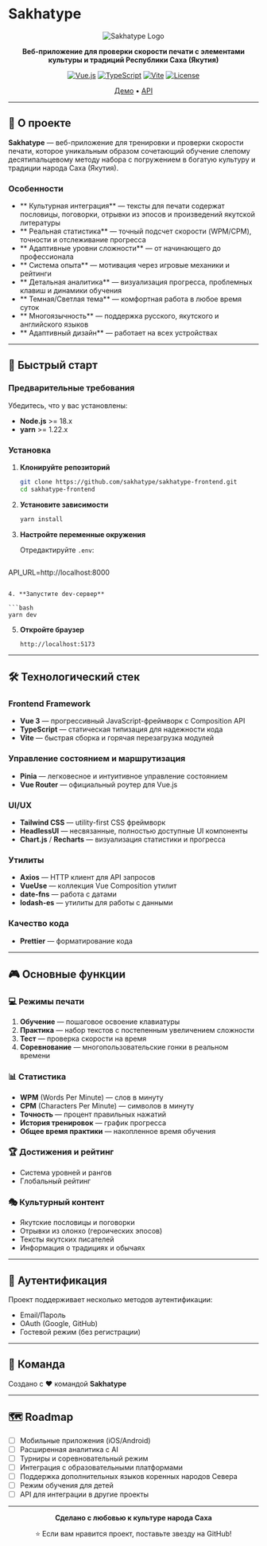 # Sakhatype

<div align="center">

![Sakhatype Logo](https://img.shields.io/badge/Sakhatype-Культура%20через%20печать-blue?style=for-the-badge)

**Веб-приложение для проверки скорости печати с элементами культуры и традиций Республики Саха (Якутия)**

[![Vue.js](https://img.shields.io/badge/Vue.js-3.x-4FC08D?style=flat-square&logo=vue.js&logoColor=white)](https://vuejs.org/)
[![TypeScript](https://img.shields.io/badge/TypeScript-5.x-3178C6?style=flat-square&logo=typescript&logoColor=white)](https://www.typescriptlang.org/)
[![Vite](https://img.shields.io/badge/Vite-5.x-646CFF?style=flat-square&logo=vite&logoColor=white)](https://vitejs.dev/)
[![License](https://img.shields.io/badge/license-MIT-green?style=flat-square)](LICENSE)

[Демо](https://sakhatype.vercel.app) • [API](https://github.com/sakhatype/sakhatype-backend)

</div>

---

## 📖 О проекте

**Sakhatype** — веб-приложение для тренировки и проверки скорости печати, которое уникальным образом сочетающий обучение слепому десятипальцевому методу набора с погружением в богатую культуру и традиции народа Саха (Якутия).

### Особенности

- ** Культурная интеграция** — тексты для печати содержат пословицы, поговорки, отрывки из эпосов и произведений якутской литературы
- ** Реальная статистика** — точный подсчет скорости (WPM/CPM), точности и отслеживание прогресса
- ** Адаптивные уровни сложности** — от начинающего до профессионала
- ** Система опыта** — мотивация через игровые механики и рейтинги
- ** Детальная аналитика** — визуализация прогресса, проблемных клавиш и динамики обучения
- ** Темная/Светлая тема** — комфортная работа в любое время суток
- ** Многоязычность** — поддержка русского, якутского и английского языков
- ** Адаптивный дизайн** — работает на всех устройствах

---

## 🚀 Быстрый старт

### Предварительные требования

Убедитесь, что у вас установлены:

- **Node.js** >= 18.x
- **yarn** >= 1.22.x

### Установка

1. **Клонируйте репозиторий**

   ```bash
   git clone https://github.com/sakhatype/sakhatype-frontend.git
   cd sakhatype-frontend
   ```

2. **Установите зависимости**

   ```bash
   yarn install
   ```

3. **Настройте переменные окружения**

   Отредактируйте `.env`:

   ```env
  API_URL=http://localhost:8000
   ```

4. **Запустите dev-сервер**

   ```bash
  yarn dev
   ```

5. **Откройте браузер**
   ```
   http://localhost:5173
   ```

---

## 🛠️ Технологический стек

### Frontend Framework

- **Vue 3** — прогрессивный JavaScript-фреймворк с Composition API
- **TypeScript** — статическая типизация для надежности кода
- **Vite** — быстрая сборка и горячая перезагрузка модулей

### Управление состоянием и маршрутизация

- **Pinia** — легковесное и интуитивное управление состоянием
- **Vue Router** — официальный роутер для Vue.js

### UI/UX

- **Tailwind CSS** — utility-first CSS фреймворк
- **HeadlessUI** — несвязанные, полностью доступные UI компоненты
- **Chart.js** / **Recharts** — визуализация статистики и прогресса

### Утилиты

- **Axios** — HTTP клиент для API запросов
- **VueUse** — коллекция Vue Composition утилит
- **date-fns** — работа с датами
- **lodash-es** — утилиты для работы с данными

### Качество кода

- **Prettier** — форматирование кода

---

## 🎮 Основные функции

### 💻 Режимы печати

1. **Обучение** — пошаговое освоение клавиатуры
2. **Практика** — набор текстов с постепенным увеличением сложности
3. **Тест** — проверка скорости на время
4. **Соревнование** — многопользовательские гонки в реальном времени

### 📊 Статистика

- **WPM** (Words Per Minute) — слов в минуту
- **CPM** (Characters Per Minute) — символов в минуту
- **Точность** — процент правильных нажатий
- **История тренировок** — график прогресса
- **Общее время практики** — накопленное время обучения

### 🏆 Достижения и рейтинг

- Система уровней и рангов
- Глобальный рейтинг

### 🎭 Культурный контент

- Якутские пословицы и поговорки
- Отрывки из олонхо (героических эпосов)
- Тексты якутских писателей
- Информация о традициях и обычаях

---

## 🔐 Аутентификация

Проект поддерживает несколько методов аутентификации:

- Email/Пароль
- OAuth (Google, GitHub)
- Гостевой режим (без регистрации)

---

## 👥 Команда

Создано с ❤️ командой **Sakhatype**

---

## 🗺️ Roadmap

- [ ] Мобильные приложения (iOS/Android)
- [ ] Расширенная аналитика с AI
- [ ] Турниры и соревновательный режим
- [ ] Интеграция с образовательными платформами
- [ ] Поддержка дополнительных языков коренных народов Севера
- [ ] Режим обучения для детей
- [ ] API для интеграции в другие проекты

---

<div align="center">

**Сделано с любовью к культуре народа Саха**

⭐ Если вам нравится проект, поставьте звезду на GitHub!

</div>
